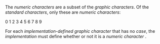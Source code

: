  

The *numeric characters* are a subset of the *graphic characters*. Of the *standard characters*, only these are *numeric characters*: 

0 1 2 3 4 5 6 7 8 9 

For each *implementation-defined graphic character* that has no *case*, the *implementation* must define whether or not it is a *numeric character* . 


